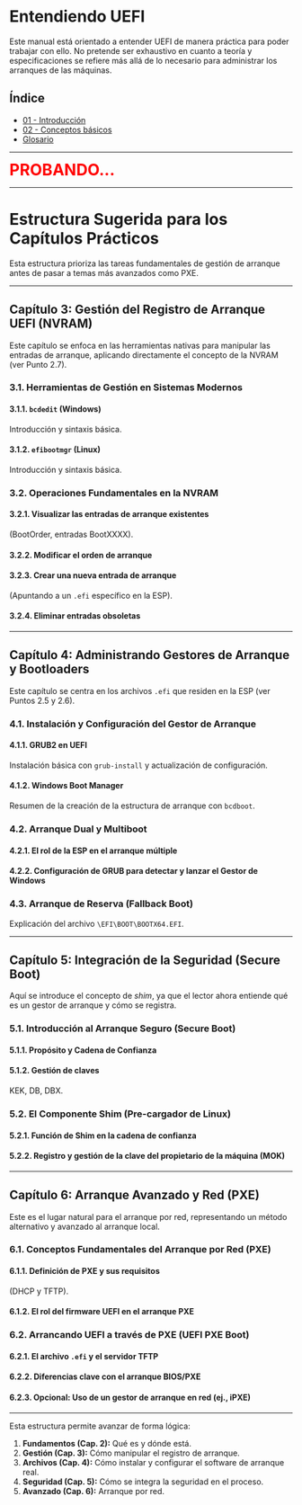 # Entendiendo UEFI

Este manual está orientado a entender UEFI de manera práctica para poder trabajar con ello. No pretende ser exhaustivo
en cuanto a teoría y especificaciones se refiere más allá de lo necesario para administrar los arranques de las
máquinas.

## Índice
- [01 - Introducción](01-introduccion.md)
- [02 - Conceptos básicos](02-conceptos_basicos.md)
- [Glosario](99-glosario.md)

---

<span style="color: red; font-weight: bolder; font-size: 2em">PROBANDO...</span>

---

# Estructura Sugerida para los Capítulos Prácticos

Esta estructura prioriza las tareas fundamentales de gestión de arranque antes de pasar a temas más avanzados como PXE.

---

## Capítulo 3: Gestión del Registro de Arranque UEFI (NVRAM)

Este capítulo se enfoca en las herramientas nativas para manipular las entradas de arranque, aplicando directamente el concepto de la NVRAM (ver Punto 2.7).

### 3.1. Herramientas de Gestión en Sistemas Modernos

#### 3.1.1. `bcdedit` (Windows)  
Introducción y sintaxis básica.

#### 3.1.2. `efibootmgr` (Linux)  
Introducción y sintaxis básica.

### 3.2. Operaciones Fundamentales en la NVRAM

#### 3.2.1. Visualizar las entradas de arranque existentes  
(BootOrder, entradas BootXXXX).

#### 3.2.2. Modificar el orden de arranque

#### 3.2.3. Crear una nueva entrada de arranque  
(Apuntando a un `.efi` específico en la ESP).

#### 3.2.4. Eliminar entradas obsoletas

---

## Capítulo 4: Administrando Gestores de Arranque y Bootloaders

Este capítulo se centra en los archivos `.efi` que residen en la ESP (ver Puntos 2.5 y 2.6).

### 4.1. Instalación y Configuración del Gestor de Arranque

#### 4.1.1. GRUB2 en UEFI  
Instalación básica con `grub-install` y actualización de configuración.

#### 4.1.2. Windows Boot Manager  
Resumen de la creación de la estructura de arranque con `bcdboot`.

### 4.2. Arranque Dual y Multiboot

#### 4.2.1. El rol de la ESP en el arranque múltiple

#### 4.2.2. Configuración de GRUB para detectar y lanzar el Gestor de Windows

### 4.3. Arranque de Reserva (Fallback Boot)  
Explicación del archivo `\EFI\BOOT\BOOTX64.EFI`.

---

## Capítulo 5: Integración de la Seguridad (Secure Boot)

Aquí se introduce el concepto de *shim*, ya que el lector ahora entiende qué es un gestor de arranque y cómo se registra.

### 5.1. Introducción al Arranque Seguro (Secure Boot)

#### 5.1.1. Propósito y Cadena de Confianza

#### 5.1.2. Gestión de claves  
KEK, DB, DBX.

### 5.2. El Componente Shim (Pre-cargador de Linux)

#### 5.2.1. Función de Shim en la cadena de confianza

#### 5.2.2. Registro y gestión de la clave del propietario de la máquina (MOK)

---

## Capítulo 6: Arranque Avanzado y Red (PXE)

Este es el lugar natural para el arranque por red, representando un método alternativo y avanzado al arranque local.

### 6.1. Conceptos Fundamentales del Arranque por Red (PXE)

#### 6.1.1. Definición de PXE y sus requisitos  
(DHCP y TFTP).

#### 6.1.2. El rol del firmware UEFI en el arranque PXE

### 6.2. Arrancando UEFI a través de PXE (UEFI PXE Boot)

#### 6.2.1. El archivo `.efi` y el servidor TFTP

#### 6.2.2. Diferencias clave con el arranque BIOS/PXE

#### 6.2.3. Opcional: Uso de un gestor de arranque en red (ej., iPXE)

---

Esta estructura permite avanzar de forma lógica:

1. **Fundamentos (Cap. 2):** Qué es y dónde está.  
2. **Gestión (Cap. 3):** Cómo manipular el registro de arranque.  
3. **Archivos (Cap. 4):** Cómo instalar y configurar el software de arranque real.  
4. **Seguridad (Cap. 5):** Cómo se integra la seguridad en el proceso.  
5. **Avanzado (Cap. 6):** Arranque por red.

<!--
Estructura Sugerida para los Capítulos Prácticos

Esta estructura prioriza las tareas fundamentales de gestión de arranque antes de pasar a temas más avanzados como PXE.

Capítulo 3: Gestión del Registro de Arranque UEFI (NVRAM)

Este capítulo se enfoca en las herramientas nativas para manipular las entradas de arranque, aplicando directamente el concepto de la NVRAM (Punto 2.7).

    3.1. Herramientas de Gestión en Sistemas Modernos

        3.1.1. bcdedit (Windows): Introducción y sintaxis básica.

        3.1.2. efibootmgr (Linux): Introducción y sintaxis básica.

    3.2. Operaciones Fundamentales en la NVRAM

        3.2.1. Visualizar las entradas de arranque existentes (BootOrder, entradas BootXXXX).

        3.2.2. Modificar el orden de arranque.

        3.2.3. Crear una nueva entrada de arranque (apuntando a un .efi específico en la ESP).

        3.2.4. Eliminar entradas obsoletas.

Capítulo 4: Administrando Gestores de Arranque y Bootloaders

Este capítulo se centra en los archivos .efi reales que residen en la ESP (Punto 2.5 y 2.6).

    4.1. Instalación y Configuración del Gestor de Arranque

        4.1.1. GRUB2 en UEFI: Instalación básica con grub-install y actualización de configuración.

        4.1.2. Windows Boot Manager: Resumen de la creación de la estructura de arranque con bcdboot.

    4.2. Arranque Dual y Multiboot

        4.2.1. El rol de la ESP en el arranque múltiple.

        4.2.2. Configuración de GRUB para detectar y lanzar el Gestor de Windows.

    4.3. El Arranque de Reserva (Fallback Boot): Explicación del archivo \EFI\BOOT\BOOTX64.EFI.

Capítulo 5: Integración de la Seguridad (Secure Boot)

Aquí introduces el concepto de shim que mencionamos, ya que el lector ahora entiende qué es un gestor de arranque y cómo se registra.

    5.1. Introducción al Arranque Seguro (Secure Boot)

        5.1.1. Propósito y Cadena de Confianza.

        5.1.2. Gestión de claves: KEK, DB, DBX.

    5.2. El Componente Shim (Pre-cargador de Linux)

        5.2.1. Función de Shim en la cadena de confianza.

        5.2.2. Registro y gestión de la clave del propietario de la máquina (MOK).

Capítulo 6: Arranque Avanzado y Red (PXE)

Este es el lugar natural para el arranque por red, ya que representa un método alternativo y avanzado al arranque local.

    6.1. Conceptos Fundamentales del Arranque por Red (PXE)

        6.1.1. Definición de PXE y sus requisitos (DHCP y TFTP).

        6.1.2. El rol del firmware UEFI en el arranque PXE.

    6.2. Arrancando UEFI a través de PXE (UEFI PXE Boot)

        6.2.1. El archivo .efi y el servidor TFTP.

        6.2.2. Diferencias clave con el arranque BIOS/PXE.

        6.2.3. Opcional: Uso de un gestor de arranque en red (ej., iPXE).

Esta estructura te permite avanzar lógicamente:

    Fundamentos (Cap. 2): Qué es y dónde está.

    Gestión (Cap. 3): Cómo manipular el registro de arranque.

    Archivos (Cap. 4): Cómo instalar y configurar el software de arranque real.

    Seguridad (Cap. 5): Cómo se integra la seguridad en el proceso.

    Avanzado (Cap. 6): El arranque por red.
-->